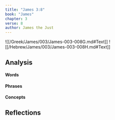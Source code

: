 ```yaml
---
title: "James 3:8"
book: "James"
chapter: 3
verse: 8
author: James the Just
---
```

![[/Greek/James/003/James-003-008G.md#Text]]
![[/Hebrew/James/003/James-003-008H.md#Text]]

## Analysis

#### Words

#### Phrases

#### Concepts

## Reflections
